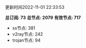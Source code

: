 更新时间2022-11-01 22:33:53

**总订阅: 73**
**总节点: 2079**
**有效节点: 717**
- ss节点: 381
- v2ray节点: 242
- trojan节点: 94
